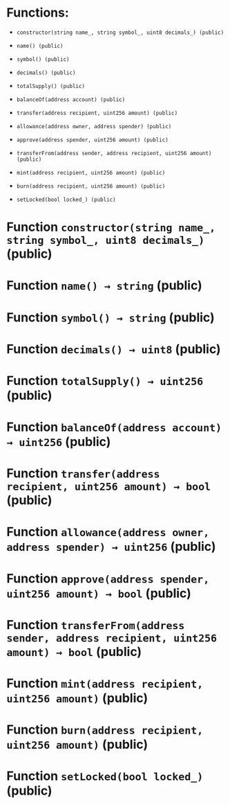 # Functions:

- `constructor(string name_, string symbol_, uint8 decimals_) (public)`

- `name() (public)`

- `symbol() (public)`

- `decimals() (public)`

- `totalSupply() (public)`

- `balanceOf(address account) (public)`

- `transfer(address recipient, uint256 amount) (public)`

- `allowance(address owner, address spender) (public)`

- `approve(address spender, uint256 amount) (public)`

- `transferFrom(address sender, address recipient, uint256 amount) (public)`

- `mint(address recipient, uint256 amount) (public)`

- `burn(address recipient, uint256 amount) (public)`

- `setLocked(bool locked_) (public)`

# Function `constructor(string name_, string symbol_, uint8 decimals_)` (public)

# Function `name() → string` (public)

# Function `symbol() → string` (public)

# Function `decimals() → uint8` (public)

# Function `totalSupply() → uint256` (public)

# Function `balanceOf(address account) → uint256` (public)

# Function `transfer(address recipient, uint256 amount) → bool` (public)

# Function `allowance(address owner, address spender) → uint256` (public)

# Function `approve(address spender, uint256 amount) → bool` (public)

# Function `transferFrom(address sender, address recipient, uint256 amount) → bool` (public)

# Function `mint(address recipient, uint256 amount)` (public)

# Function `burn(address recipient, uint256 amount)` (public)

# Function `setLocked(bool locked_)` (public)
